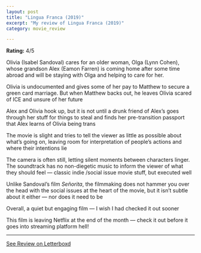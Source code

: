 ```yaml
---
layout: post
title: "Lingua Franca (2019)"
excerpt: "My review of Lingua Franca (2019)"
category: movie_review

---
```


**Rating:** 4/5

Olivia (Isabel Sandoval) cares for an older woman, Olga (Lynn Cohen), whose grandson Alex (Eamon Farren) is coming home after some time abroad and will be staying with Olga and helping to care for her.

Olivia is undocumented and gives some of her pay to Matthew to secure a green card marriage. But when Matthew backs out, he leaves Olivia scared of ICE and unsure of her future

Alex and Olivia hook up, but it is not until a drunk friend of Alex’s goes through her stuff for things to steal and finds her pre-transition passport that Alex learns of Olivia being trans

The movie is slight and tries to tell the viewer as little as possible about what’s going on, leaving room for interpretation of people’s actions and where their intentions lie

The camera is often still, letting silent moments between characters linger. The soundtrack has no non-diegetic music to inform the viewer of what they should feel — classic indie /social issue movie stuff, but executed well

Unlike Sandoval’s film <i>Señorita</i>, the filmmaking does not hammer you over the head with the social issues at the heart of the movie, but it isn’t subtle about it either — nor does it need to be

Overall, a quiet but engaging film — I wish I had checked it out sooner

This film is leaving Netflix at the end of the month — check it out before it goes into streaming platform hell!

<hr>

[See Review on Letterboxd](https://boxd.it/4nmkRR)
